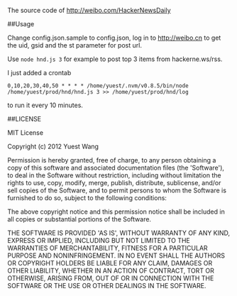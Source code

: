 The source code of http://weibo.com/HackerNewsDaily

##Usage

Change config.json.sample to config.json, log in to http://weibo.cn to get the uid, gsid and the st parameter for post url.

Use `node hnd.js 3` for example to post top 3 items from hackerne.ws/rss.

I just added a crontab

    0,10,20,30,40,50 * * * * /home/yuest/.nvm/v0.8.5/bin/node /home/yuest/prod/hnd/hnd.js 3 >> /home/yuest/prod/hnd/log

to run it every 10 minutes.

##LICENSE

MIT License

Copyright (c) 2012 Yuest Wang

Permission is hereby granted, free of charge, to any person obtaining a copy of this software and associated documentation files (the 'Software'), to deal in the Software without restriction, including without limitation the rights to use, copy, modify, merge, publish, distribute, sublicense, and/or sell copies of the Software, and to permit persons to whom the Software is furnished to do so, subject to the following conditions:

The above copyright notice and this permission notice shall be included in all copies or substantial portions of the Software.

THE SOFTWARE IS PROVIDED 'AS IS', WITHOUT WARRANTY OF ANY KIND, EXPRESS OR IMPLIED, INCLUDING BUT NOT LIMITED TO THE WARRANTIES OF MERCHANTABILITY, FITNESS FOR A PARTICULAR PURPOSE AND NONINFRINGEMENT. IN NO EVENT SHALL THE AUTHORS OR COPYRIGHT HOLDERS BE LIABLE FOR ANY CLAIM, DAMAGES OR OTHER LIABILITY, WHETHER IN AN ACTION OF CONTRACT, TORT OR OTHERWISE, ARISING FROM, OUT OF OR IN CONNECTION WITH THE SOFTWARE OR THE USE OR OTHER DEALINGS IN THE SOFTWARE.